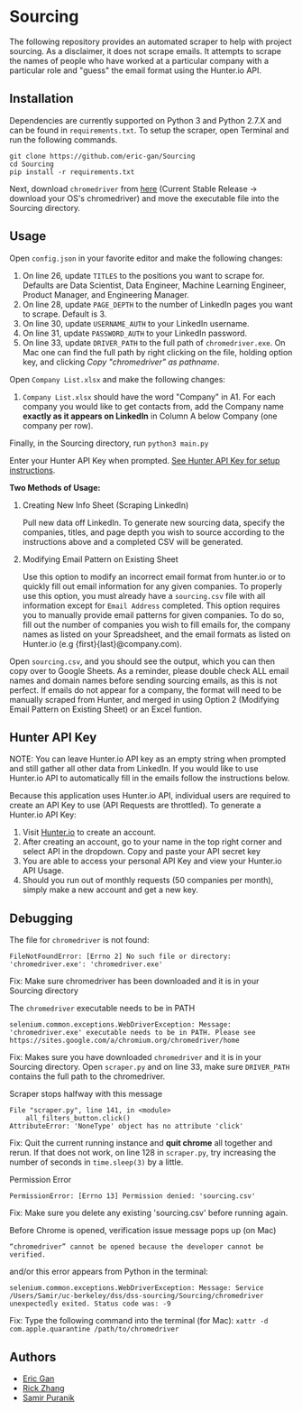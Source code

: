 # Sourcing
The following repository provides an automated scraper to help with project sourcing. As a disclaimer, it does not scrape emails. It attempts to scrape the names of people who have worked at a particular company with a particular role and "guess" the email format using the Hunter.io API.

## Installation
Dependencies are currently supported on Python 3 and Python 2.7.X and can be found in `requirements.txt`.
To setup the scraper, open Terminal and run the following commands.
```
git clone https://github.com/eric-gan/Sourcing
cd Sourcing
pip install -r requirements.txt
```

Next, download `chromedriver` from [here](https://chromedriver.chromium.org/) (Current Stable Release -> download your OS's chromedriver) and move the executable file into the Sourcing directory.

## Usage
Open `config.json` in your favorite editor and make the following changes:
1. On line 26, update `TITLES` to the positions you want to scrape for. Defaults are Data Scientist, Data Engineer, Machine Learning Engineer, Product Manager, and Engineering Manager.
2. On line 28, update `PAGE_DEPTH` to the number of LinkedIn pages you want to scrape. Default is 3.
3. On line 30, update `USERNAME_AUTH` to your LinkedIn username.
4. On line 31, update `PASSWORD_AUTH` to your LinkedIn password.
5. On line 33, update `DRIVER_PATH` to the full path of `chromedriver.exe`. On Mac one can find the full path by right clicking on the file, holding option key, and clicking *Copy "chromedriver" as pathname*.

Open `Company List.xlsx` and make the following changes:
1. `Company List.xlsx` should have the word "Company" in A1. For each company you would like to get contacts from, add the Company name **exactly as it appears on LinkedIn** in Column A below Company (one company per row).

Finally, in the Sourcing directory, run `python3 main.py`

Enter your Hunter API Key when prompted. [See Hunter API Key for setup instructions](#hunter-api-key).

<strong>Two Methods of Usage:</strong>
1. Creating New Info Sheet (Scraping LinkedIn)

   Pull new data off LinkedIn. To generate new sourcing data, specify the companies, titles, and page depth you wish to source according to the instructions above and a completed CSV will be generated.
2. Modifying Email Pattern on Existing Sheet

   Use this option to modify an incorrect email format from hunter.io or to quickly fill out email information for any given companies. To properly use this option, you must already have a `sourcing.csv` file with all information except for `Email Address` completed. This option requires you to manually provide email patterns for given companies. To do so, fill out the number of companies you wish to fill emails for, the company names as listed on your Spreadsheet, and the email formats as listed on Hunter.io (e.g {first}{last}@company.com).

Open `sourcing.csv`, and you should see the output, which you can then copy over to Google Sheets. As a reminder, please double check ALL email names and domain names before sending sourcing emails, as this is not perfect. If emails do not appear for a company, the format will need to be manually scraped from Hunter, and merged in using Option 2 (Modifying Email Pattern on Existing Sheet) or an Excel funtion.

## Hunter API Key
NOTE: You can leave Hunter.io API key as an empty string when prompted and still gather all other data from LinkedIn. If you would like to use Hunter.io API to automatically fill in the emails follow the instructions below.

Because this application uses Hunter.io API, individual users are required to create an API Key to use (API Requests are throttled). To generate a Hunter.io API Key:
1. Visit [Hunter.io](https://hunter.io) to create an account. 
2. After creating an account, go to your name in the top right corner and select API in the dropdown. Copy and paste your API secret key
3. You are able to access your personal API Key and view your Hunter.io API Usage.
4. Should you run out of monthly requests (50 companies per month), simply make a new account and get a new key.

## Debugging
The file for `chromedriver` is not found:

```
FileNotFoundError: [Errno 2] No such file or directory: 'chromedriver.exe': 'chromedriver.exe'
```

Fix: Make sure chromedriver has been downloaded and it is in your Sourcing directory

The `chromedriver` executable needs to be in PATH
```
selenium.common.exceptions.WebDriverException: Message: 'chromedriver.exe' executable needs to be in PATH. Please see https://sites.google.com/a/chromium.org/chromedriver/home
```

Fix: Makes sure you have downloaded `chromedriver` and it is in your Sourcing directory. Open `scraper.py` and on line 33, make sure `DRIVER_PATH` contains the full path to the chromedriver.


Scraper stops halfway with this message
```
File "scraper.py", line 141, in <module>
    all_filters_button.click()
AttributeError: 'NoneType' object has no attribute 'click'
```
Fix: Quit the current running instance and **quit chrome** all together and rerun. If that does not work, on line 128 in `scraper.py`, try increasing the number of seconds in `time.sleep(3)` by a little.


Permission Error
```
PermissionError: [Errno 13] Permission denied: 'sourcing.csv'
```
Fix: Make sure you delete any existing 'sourcing.csv' before running again.


Before Chrome is opened, verification issue message pops up (on Mac)
```
“chromedriver” cannot be opened because the developer cannot be verified.
```

and/or this error appears from Python in the terminal:
```
selenium.common.exceptions.WebDriverException: Message: Service /Users/Samir/uc-berkeley/dss/dss-sourcing/Sourcing/chromedriver unexpectedly exited. Status code was: -9
```

Fix:
Type the following command into the terminal (for Mac):
`xattr -d com.apple.quarantine /path/to/chromedriver`


## Authors
* [Eric Gan](https://github.com/eric-gan)
* [Rick Zhang](https://github.com/wsxdrorange)
* [Samir Puranik](https://github.com/samir-puranik)
